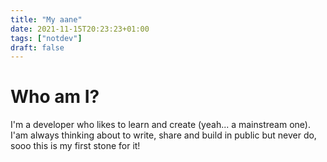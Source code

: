 ```yaml
---
title: "My aane"
date: 2021-11-15T20:23:23+01:00
tags: ["notdev"]
draft: false
---
```


# Who am I?

I'm a developer who likes to learn and create (yeah... a mainstream one). I'am always thinking about to write, share and build in public but never do, sooo this is my first stone for it!
